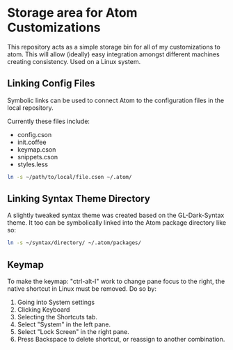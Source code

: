 # Storage area for Atom Customizations
This repository acts as a simple storage bin for all of my customizations to atom. This will allow (ideally) easy integration amongst different machines creating consistency. Used on a Linux system. 

## Linking Config Files

Symbolic links can be used to connect Atom to the configuration files in the local repository.

Currently these files include:
* config.cson
* init.coffee
* keymap.cson
* snippets.cson
* styles.less

```bash
ln -s ~/path/to/local/file.cson ~/.atom/
```
## Linking Syntax Theme Directory

A slightly tweaked syntax theme was created based on the GL-Dark-Syntax theme. It too can be symbolically linked into the Atom package directory like so:

```bash
ln -s ~/syntax/directory/ ~/.atom/packages/
```

## Keymap

To make the keymap: "ctrl-alt-l" work to change pane focus to the right, the native shortcut in Linux must be removed. Do so by:

1) Going into System settings
2) Clicking Keyboard
3) Selecting the Shortcuts tab.
4) Select "System" in the left pane.
5) Select "Lock Screen" in the right pane.
6) Press Backspace to delete shortcut, or reassign to another combination.

